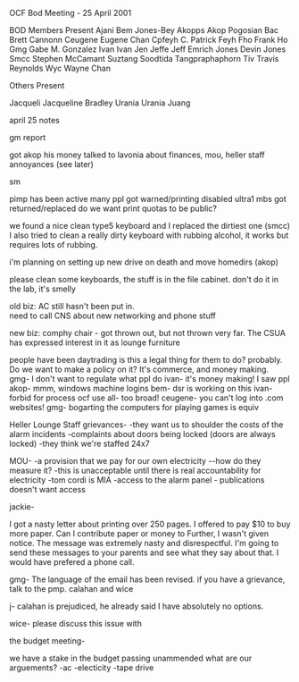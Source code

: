 OCF Bod Meeting - 25 April 2001

BOD Members Present
Ajani       Bem Jones-Bey
Akopps      Akop Pogosian
Bac         Brett Cannonn
Ceugene     Eugene Chan
Cpfeyh      C. Patrick Feyh
Fho         Frank Ho
Gmg         Gabe M. Gonzalez
Ivan        Ivan Jen
Jeffe       Jeff Emrich
Jones       Devin Jones
Smcc        Stephen McCamant
Suztang     Soodtida Tangpraphaphorn
Tiv         Travis Reynolds
Wyc         Wayne Chan

Others Present

Jacqueli    Jacqueline Bradley
Urania      Urania Juang



april 25 notes

gm report

got akop his money
talked to lavonia about finances, mou, heller staff annoyances 
(see later)


sm

pimp has been active
many ppl got warned/printing disabled
ultra1 mbs got returned/replaced
do we want print quotas to be public?

we found a nice clean type5 keyboard and I replaced the dirtiest one (smcc)
I also tried to clean a really dirty keyboard with rubbing alcohol, it works
but requires lots of rubbing.  

i'm planning on setting up new drive on death and move homedirs (akop)

please clean some keyboards, the stuff is in the file cabinet.  don't do it in
the lab, it's smelly


old biz:
AC still hasn't been put in.  
need to call CNS about new networking and phone stuff

new biz:
comphy chair - got thrown out, but not thrown very far.
The CSUA has expressed interest in it as lounge furniture

people have been daytrading
is this a legal thing for them to do?
probably.  Do we want to make a policy on it?
It's commerce, and money making.
gmg- I don't want to regulate what ppl do
ivan- it's money making!  I saw ppl
akop- mmm, windows machine logins
bem- dsr is working on this
ivan- forbid for process ocf use
all- too broad!
ceugene- you can't log into .com websites!
gmg- bogarting the computers for playing games is equiv


Heller Lounge Staff grievances-
-they want us to shoulder the costs of the alarm incidents
-complaints about doors being locked (doors are always locked)
-they think we're staffed 24x7

MOU-
-a provision that we pay for our own electricity
--how do they measure it?
-this is unacceptable until there is real accountability for electricity
-tom cordi is MIA
-access to the alarm panel - publications doesn't want access


jackie-

I got a nasty letter about printing over 250 pages.  I offered to pay
$10 to buy more paper.  Can I contribute paper or money to 
Further, I wasn't given notice.  The message was extremely nasty and 
disrespectful.  I'm going to send these messages to your parents and
see what they say about that.
I would have prefered a phone call.

gmg-  The language of the email has been revised.  if you have a grievance, 
talk to the pmp.  calahan and wice

j- calahan is prejudiced, he already said I have absolutely no options.

wice- please discuss this issue with 


the budget meeting-

we have a stake in the budget passing unammended
what are our arguements?
-ac
-electicity
-tape drive
